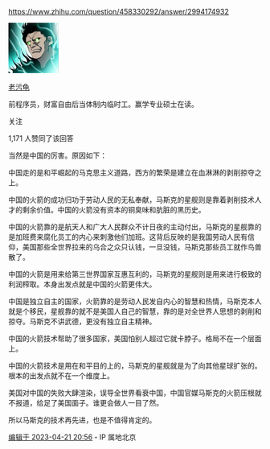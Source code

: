 https://www.zhihu.com/question/458330292/answer/2994174932

[![老污龟](assets/v2-51fac43019060f1d0b8c12a26a04e706_l.jpg)](https://www.zhihu.com/people/master-skywalker)

[老污龟](https://www.zhihu.com/people/master-skywalker)

前程序员，财富自由后当体制内临时工。赢学专业硕士在读。

 关注

1,171 人赞同了该回答

当然是中国的厉害。原因如下：

中国走的是和平崛起的马克思主义道路，西方的繁荣是建立在血淋淋的剥削掠夺之上。

中国的火箭的成功归功于劳动人民的无私奉献，马斯克的星舰则是靠着剥削技术人才的剩余价值。中国的火箭没有资本的铜臭味和肮脏的黑历史。

中国的火箭靠的是航天人和广大人民群众不计日夜的主动付出，马斯克的星舰靠的是加班费来腐化员工的内心来刺激他们加班。这背后反映的是我国劳动人民有信仰，美国那些全世界拉来的乌合之众只认钱，一旦没钱，马斯克那些员工就作鸟兽散了。

中国的火箭是用来给第三世界国家互惠互利的，马斯克的星舰则是用来进行极致的利润榨取。本身出发点就是中国的火箭更伟大。

中国是独立自主的国家，火箭靠的是劳动人民发自内心的智慧和热情，马斯克本人就是个移民，星舰靠的就不是美国人自己的智慧，靠的是对全世界人思想的剥削和掠夺。马斯克不讲武德，更没有独立自主精神。

中国的火箭技术帮助了很多国家，美国怕别人超过它就卡脖子。格局不在一个层面上。

中国的火箭技术是用在和平目的上的，马斯克的星舰就是为了向其他星球扩张的。根本的出发点就不在一个维度上。

美国对中国的失败大肆渲染，误导全世界看衰中国，中国官媒马斯克的火箭压根就不报道，给足了美国面子。谁更会做人一目了然。

所以马斯克的技术再先进，也是不值得肯定的。

[编辑于 2023-04-21 20:56](https://www.zhihu.com/question/458330292/answer/2994174932)・IP 属地北京